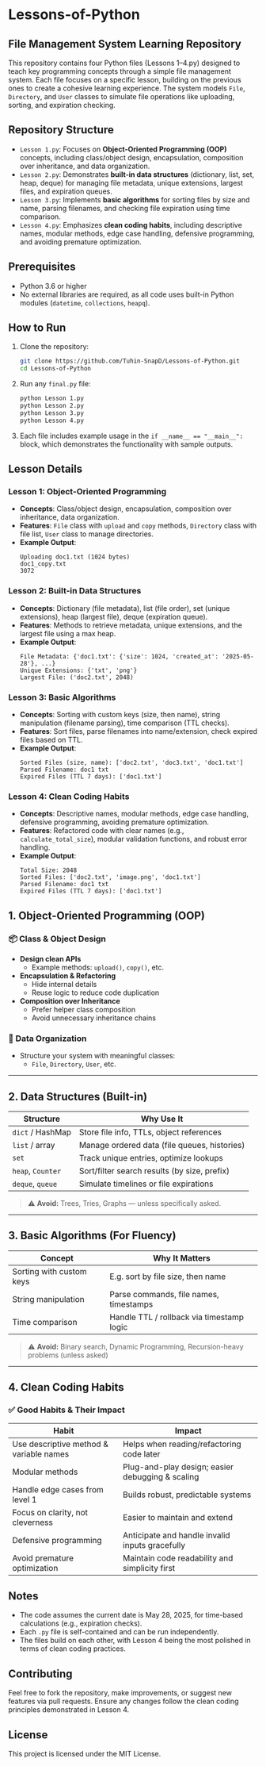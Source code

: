 # Lessons-of-Python

## File Management System Learning Repository

This repository contains four Python files (Lessons 1–4.py) designed to teach key programming concepts through a simple file management system. Each file focuses on a specific lesson, building on the previous ones to create a cohesive learning experience. The system models `File`, `Directory`, and `User` classes to simulate file operations like uploading, sorting, and expiration checking.

## Repository Structure

- `Lesson 1.py`: Focuses on **Object-Oriented Programming (OOP)** concepts, including class/object design, encapsulation, composition over inheritance, and data organization.
- `Lesson 2.py`: Demonstrates **built-in data structures** (dictionary, list, set, heap, deque) for managing file metadata, unique extensions, largest files, and expiration queues.
- `Lesson 3.py`: Implements **basic algorithms** for sorting files by size and name, parsing filenames, and checking file expiration using time comparison.
- `Lesson 4.py`: Emphasizes **clean coding habits**, including descriptive names, modular methods, edge case handling, defensive programming, and avoiding premature optimization.

## Prerequisites

- Python 3.6 or higher
- No external libraries are required, as all code uses built-in Python modules (`datetime`, `collections`, `heapq`).

## How to Run

1. Clone the repository:
   ```bash
   git clone https://github.com/Tuhin-SnapD/Lessons-of-Python.git
   cd Lessons-of-Python
   ```

2. Run any `final.py` file:
   ```bash
   python Lesson 1.py
   python Lesson 2.py
   python Lesson 3.py
   python Lesson 4.py
   ```

3. Each file includes example usage in the `if __name__ == "__main__":` block, which demonstrates the functionality with sample outputs.

## Lesson Details

### Lesson 1: Object-Oriented Programming
- **Concepts**: Class/object design, encapsulation, composition over inheritance, data organization.
- **Features**: `File` class with `upload` and `copy` methods, `Directory` class with file list, `User` class to manage directories.
- **Example Output**:
  ```
  Uploading doc1.txt (1024 bytes)
  doc1_copy.txt
  3072
  ```

### Lesson 2: Built-in Data Structures
- **Concepts**: Dictionary (file metadata), list (file order), set (unique extensions), heap (largest file), deque (expiration queue).
- **Features**: Methods to retrieve metadata, unique extensions, and the largest file using a max heap.
- **Example Output**:
  ```
  File Metadata: {'doc1.txt': {'size': 1024, 'created_at': '2025-05-28'}, ...}
  Unique Extensions: {'txt', 'png'}
  Largest File: ('doc2.txt', 2048)
  ```

### Lesson 3: Basic Algorithms
- **Concepts**: Sorting with custom keys (size, then name), string manipulation (filename parsing), time comparison (TTL checks).
- **Features**: Sort files, parse filenames into name/extension, check expired files based on TTL.
- **Example Output**:
  ```
  Sorted Files (size, name): ['doc2.txt', 'doc3.txt', 'doc1.txt']
  Parsed Filename: doc1 txt
  Expired Files (TTL 7 days): ['doc1.txt']
  ```

### Lesson 4: Clean Coding Habits
- **Concepts**: Descriptive names, modular methods, edge case handling, defensive programming, avoiding premature optimization.
- **Features**: Refactored code with clear names (e.g., `calculate_total_size`), modular validation functions, and robust error handling.
- **Example Output**:
  ```
  Total Size: 2048
  Sorted Files: ['doc2.txt', 'image.png', 'doc1.txt']
  Parsed Filename: doc1 txt
  Expired Files (TTL 7 days): ['doc1.txt']
  ```

## 1. Object-Oriented Programming (OOP)

### 📦 Class & Object Design
- **Design clean APIs**
  - Example methods: `upload()`, `copy()`, etc.
- **Encapsulation & Refactoring**
  - Hide internal details
  - Reuse logic to reduce code duplication
- **Composition over Inheritance**
  - Prefer helper class composition
  - Avoid unnecessary inheritance chains

### 🧱 Data Organization
- Structure your system with meaningful classes:
  - `File`, `Directory`, `User`, etc.

---

## 2. Data Structures (Built-in)

| Structure        | Why Use It                                     |
|------------------|------------------------------------------------|
| `dict` / HashMap | Store file info, TTLs, object references       |
| `list` / array   | Manage ordered data (file queues, histories)   |
| `set`            | Track unique entries, optimize lookups         |
| `heap`, `Counter`| Sort/filter search results (by size, prefix)   |
| `deque`, `queue` | Simulate timelines or file expirations         |

> ⚠️ **Avoid:** Trees, Tries, Graphs — unless specifically asked.

---

## 3. Basic Algorithms (For Fluency)

| Concept               | Why It Matters                                  |
|------------------------|--------------------------------------------------|
| Sorting with custom keys | E.g. sort by file size, then name              |
| String manipulation     | Parse commands, file names, timestamps         |
| Time comparison         | Handle TTL / rollback via timestamp logic      |

> ⚠️ **Avoid:** Binary search, Dynamic Programming, Recursion-heavy problems (unless asked)

---

## 4. Clean Coding Habits

### ✅ Good Habits & Their Impact

| Habit                                  | Impact                                               |
|----------------------------------------|------------------------------------------------------|
| Use descriptive method & variable names| Helps when reading/refactoring code later           |
| Modular methods                        | Plug-and-play design; easier debugging & scaling    |
| Handle edge cases from level 1         | Builds robust, predictable systems                  |
| Focus on clarity, not cleverness       | Easier to maintain and extend                       |
| Defensive programming                  | Anticipate and handle invalid inputs gracefully     |
| Avoid premature optimization           | Maintain code readability and simplicity first      |

## Notes
- The code assumes the current date is May 28, 2025, for time-based calculations (e.g., expiration checks).
- Each `.py` file is self-contained and can be run independently.
- The files build on each other, with Lesson 4 being the most polished in terms of clean coding practices.

## Contributing
Feel free to fork the repository, make improvements, or suggest new features via pull requests. Ensure any changes follow the clean coding principles demonstrated in Lesson 4.

## License
This project is licensed under the MIT License.
